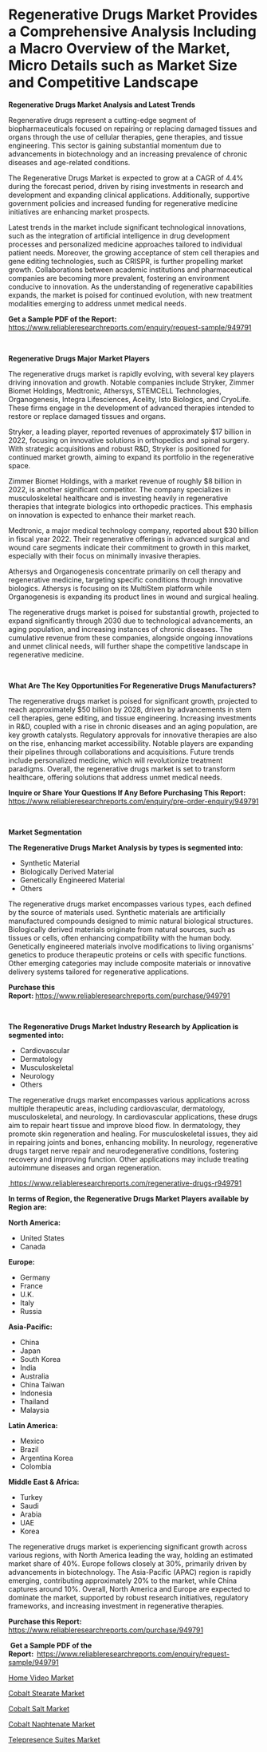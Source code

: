 <p><h1>Regenerative Drugs Market Provides a Comprehensive Analysis Including a Macro Overview of the Market, Micro Details such as Market Size and Competitive Landscape</h1></p><p><strong>Regenerative Drugs Market Analysis and Latest Trends</strong></p>
<p><p>Regenerative drugs represent a cutting-edge segment of biopharmaceuticals focused on repairing or replacing damaged tissues and organs through the use of cellular therapies, gene therapies, and tissue engineering. This sector is gaining substantial momentum due to advancements in biotechnology and an increasing prevalence of chronic diseases and age-related conditions. </p><p>The Regenerative Drugs Market is expected to grow at a CAGR of 4.4% during the forecast period, driven by rising investments in research and development and expanding clinical applications. Additionally, supportive government policies and increased funding for regenerative medicine initiatives are enhancing market prospects. </p><p>Latest trends in the market include significant technological innovations, such as the integration of artificial intelligence in drug development processes and personalized medicine approaches tailored to individual patient needs. Moreover, the growing acceptance of stem cell therapies and gene editing technologies, such as CRISPR, is further propelling market growth. Collaborations between academic institutions and pharmaceutical companies are becoming more prevalent, fostering an environment conducive to innovation. As the understanding of regenerative capabilities expands, the market is poised for continued evolution, with new treatment modalities emerging to address unmet medical needs.</p></p>
<p><strong>Get a Sample PDF of the Report:&nbsp;</strong> <a href="https://www.reliableresearchreports.com/enquiry/request-sample/949791?utm_campaign=34&utm_medium=2&utm_source=Github&utm_content=ia&utm_term=05032025&utm_id=regenerative-drugs">https://www.reliableresearchreports.com/enquiry/request-sample/949791</a></p>
<p>&nbsp;</p>
<p><strong>Regenerative Drugs Major Market Players</strong></p>
<p><p>The regenerative drugs market is rapidly evolving, with several key players driving innovation and growth. Notable companies include Stryker, Zimmer Biomet Holdings, Medtronic, Athersys, STEMCELL Technologies, Organogenesis, Integra Lifesciences, Acelity, Isto Biologics, and CryoLife. These firms engage in the development of advanced therapies intended to restore or replace damaged tissues and organs.</p><p>Stryker, a leading player, reported revenues of approximately $17 billion in 2022, focusing on innovative solutions in orthopedics and spinal surgery. With strategic acquisitions and robust R&D, Stryker is positioned for continued market growth, aiming to expand its portfolio in the regenerative space.</p><p>Zimmer Biomet Holdings, with a market revenue of roughly $8 billion in 2022, is another significant competitor. The company specializes in musculoskeletal healthcare and is investing heavily in regenerative therapies that integrate biologics into orthopedic practices. This emphasis on innovation is expected to enhance their market reach.</p><p>Medtronic, a major medical technology company, reported about $30 billion in fiscal year 2022. Their regenerative offerings in advanced surgical and wound care segments indicate their commitment to growth in this market, especially with their focus on minimally invasive therapies.</p><p>Athersys and Organogenesis concentrate primarily on cell therapy and regenerative medicine, targeting specific conditions through innovative biologics. Athersys is focusing on its MultiStem platform while Organogenesis is expanding its product lines in wound and surgical healing.</p><p>The regenerative drugs market is poised for substantial growth, projected to expand significantly through 2030 due to technological advancements, an aging population, and increasing instances of chronic diseases. The cumulative revenue from these companies, alongside ongoing innovations and unmet clinical needs, will further shape the competitive landscape in regenerative medicine.</p></p>
<p>&nbsp;</p>
<p><strong>What Are The Key Opportunities For Regenerative Drugs Manufacturers?</strong></p>
<p><p>The regenerative drugs market is poised for significant growth, projected to reach approximately $50 billion by 2028, driven by advancements in stem cell therapies, gene editing, and tissue engineering. Increasing investments in R&D, coupled with a rise in chronic diseases and an aging population, are key growth catalysts. Regulatory approvals for innovative therapies are also on the rise, enhancing market accessibility. Notable players are expanding their pipelines through collaborations and acquisitions. Future trends include personalized medicine, which will revolutionize treatment paradigms. Overall, the regenerative drugs market is set to transform healthcare, offering solutions that address unmet medical needs.</p></p>
<p><strong>Inquire or Share Your Questions If Any Before Purchasing This Report:</strong> <a href="https://www.reliableresearchreports.com/enquiry/pre-order-enquiry/949791?utm_campaign=34&utm_medium=2&utm_source=Github&utm_content=ia&utm_term=05032025&utm_id=regenerative-drugs">https://www.reliableresearchreports.com/enquiry/pre-order-enquiry/949791</a></p>
<p>&nbsp;</p>
<p><strong>Market Segmentation</strong></p>
<p><strong>The Regenerative Drugs Market Analysis by types is segmented into:</strong></p>
<p><ul><li>Synthetic Material</li><li>Biologically Derived Material</li><li>Genetically Engineered Material</li><li>Others</li></ul></p>
<p><p>The regenerative drugs market encompasses various types, each defined by the source of materials used. Synthetic materials are artificially manufactured compounds designed to mimic natural biological structures. Biologically derived materials originate from natural sources, such as tissues or cells, often enhancing compatibility with the human body. Genetically engineered materials involve modifications to living organisms' genetics to produce therapeutic proteins or cells with specific functions. Other emerging categories may include composite materials or innovative delivery systems tailored for regenerative applications.</p></p>
<p><strong>Purchase this Report:&nbsp;</strong><a href="https://www.reliableresearchreports.com/purchase/949791?utm_campaign=34&utm_medium=2&utm_source=Github&utm_content=ia&utm_term=05032025&utm_id=regenerative-drugs">https://www.reliableresearchreports.com/purchase/949791</a></p>
<p>&nbsp;</p>
<p><strong>The Regenerative Drugs Market Industry Research by Application is segmented into:</strong></p>
<p><ul><li>Cardiovascular</li><li>Dermatology</li><li>Musculoskeletal</li><li>Neurology</li><li>Others</li></ul></p>
<p><p>The regenerative drugs market encompasses various applications across multiple therapeutic areas, including cardiovascular, dermatology, musculoskeletal, and neurology. In cardiovascular applications, these drugs aim to repair heart tissue and improve blood flow. In dermatology, they promote skin regeneration and healing. For musculoskeletal issues, they aid in repairing joints and bones, enhancing mobility. In neurology, regenerative drugs target nerve repair and neurodegenerative conditions, fostering recovery and improving function. Other applications may include treating autoimmune diseases and organ regeneration.</p></p>
<p><a href="https://www.reliableresearchreports.com/regenerative-drugs-r949791?utm_campaign=34&utm_medium=2&utm_source=Github&utm_content=ia&utm_term=05032025&utm_id=regenerative-drugs">&nbsp;https://www.reliableresearchreports.com/regenerative-drugs-r949791</a></p>
<p><strong>In terms of Region, the Regenerative Drugs Market Players available by Region are:</strong></p>
<p>
    <p> <strong> North America: </strong>
        <ul>
            <li>United States</li>
            <li>Canada</li>
        </ul>
        </p> 
    <p> <strong> Europe: </strong>
        <ul>
            <li>Germany</li>
            <li>France</li>
            <li>U.K.</li>
            <li>Italy</li>
            <li>Russia</li>
        </ul>
        </p> 
    <p> <strong> Asia-Pacific: </strong>
        <ul>
            <li>China</li>
            <li>Japan</li>
            <li>South Korea</li>
            <li>India</li>
            <li>Australia</li>
            <li>China Taiwan</li>
            <li>Indonesia</li>
            <li>Thailand</li>
            <li>Malaysia</li>
        </ul>
        </p> 
    <p> <strong> Latin America: </strong>
        <ul>
            <li>Mexico</li>
            <li>Brazil</li>
            <li>Argentina Korea</li>
            <li>Colombia</li>
        </ul>
        </p> 
    <p> <strong> Middle East & Africa: </strong>
        <ul>
            <li>Turkey</li>
            <li>Saudi</li>
            <li>Arabia</li>
            <li>UAE</li>
            <li>Korea</li>
        </ul>
    </p>
    </p>
<p><p>The regenerative drugs market is experiencing significant growth across various regions, with North America leading the way, holding an estimated market share of 40%. Europe follows closely at 30%, primarily driven by advancements in biotechnology. The Asia-Pacific (APAC) region is rapidly emerging, contributing approximately 20% to the market, while China captures around 10%. Overall, North America and Europe are expected to dominate the market, supported by robust research initiatives, regulatory frameworks, and increasing investment in regenerative therapies.</p></p>
<p><strong>Purchase this Report: </strong><a href="https://www.reliableresearchreports.com/purchase/949791?utm_campaign=34&utm_medium=2&utm_source=Github&utm_content=ia&utm_term=05032025&utm_id=regenerative-drugs">https://www.reliableresearchreports.com/purchase/949791</a></p>
<p>&nbsp;<strong>Get a Sample PDF of the Report:&nbsp;&nbsp;</strong><a href="https://www.reliableresearchreports.com/enquiry/request-sample/949791?utm_campaign=34&utm_medium=2&utm_source=Github&utm_content=ia&utm_term=05032025&utm_id=regenerative-drugs">https://www.reliableresearchreports.com/enquiry/request-sample/949791</a></p>
<p><strong></strong></p>
<p><p><a href="https://github.com/nontoengolo/Market-Research-Report-List-1/blob/main/home-video-market.md?utm_campaign=34&utm_medium=2&utm_source=Github&utm_content=ia&utm_term=05032025&utm_id=regenerative-drugs">Home Video Market</a></p><p><a href="https://github.com/signallaikun/Market-Research-Report-List-1/blob/main/cobalt-stearate-market.md?utm_campaign=34&utm_medium=2&utm_source=Github&utm_content=ia&utm_term=05032025&utm_id=regenerative-drugs">Cobalt Stearate Market</a></p><p><a href="https://github.com/gunbybeahmg1/Market-Research-Report-List-1/blob/main/cobalt-salt-market.md?utm_campaign=34&utm_medium=2&utm_source=Github&utm_content=ia&utm_term=05032025&utm_id=regenerative-drugs">Cobalt Salt Market</a></p><p><a href="https://github.com/mateyappiazo/Market-Research-Report-List-1/blob/main/cobalt-naphtenate-market.md?utm_campaign=34&utm_medium=2&utm_source=Github&utm_content=ia&utm_term=05032025&utm_id=regenerative-drugs">Cobalt Naphtenate Market</a></p><p><a href="https://github.com/shefikagbons/Market-Research-Report-List-1/blob/main/telepresence-suites-market.md?utm_campaign=34&utm_medium=2&utm_source=Github&utm_content=ia&utm_term=05032025&utm_id=regenerative-drugs">Telepresence Suites Market</a></p></p>